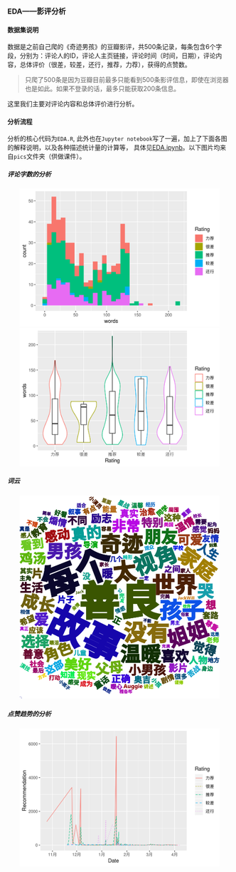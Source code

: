 ### EDA——影评分析

#### 数据集说明

数据是之前自己爬的《奇迹男孩》的豆瓣影评，共500条记录，每条包含6个字段，分别为：评论人的ID，评论人主页链接，评论时间（时间，日期），评论内容，总体评价（很差，较差，还行，推荐，力荐），获得的点赞数。

> 只爬了500条是因为豆瓣目前最多只能看到500条影评信息，即使在浏览器也是如此。如果不登录的话，最多只能获取200条信息。

这里我们主要对评论内容和总体评价进行分析。

#### 分析流程

分析的核心代码为`EDA.R`, 此外也在`Jupyter notebook`写了一遍，加上了下面各图的解释说明，以及各种描述统计量的计算等， 具体见[EDA.ipynb](https://nbviewer.jupyter.org/github/shenxiangzhuang/SysuDMCourse/blob/master/EDA/EDA.ipynb)。以下图片均来自`pics`文件夹（供做课件）。

##### 评论字数的分析

<center><img src="./pics/hist.png" width="450"></center>


<center><img src="./pics/violin.png" width="450"></center>


##### 词云

<center><img src="./pics/wordcloud.png" width="450"></center>


##### 点赞趋势的分析
<center><img src="./pics/trending.png" width="450"></center>
